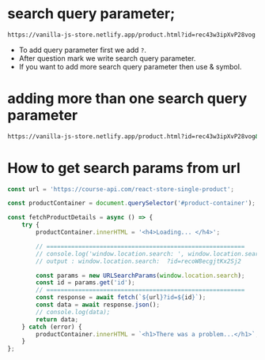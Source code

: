 # search query parameter;

```bash
https://vanilla-js-store.netlify.app/product.html?id=rec43w3ipXvP28vog
```

- To add query parameter first we add `?`.
- After question mark we write search query parameter.
- If you want to add more search query parameter then use & symbol.

# adding more than one search query parameter

```bash
https://vanilla-js-store.netlify.app/product.html?id=rec43w3ipXvP28vog&name=mazhar&lname=solkar
```

# How to get search params from url

```js
const url = 'https://course-api.com/react-store-single-product';

const productContainer = document.querySelector('#product-container');

const fetchProductDetails = async () => {
	try {
		productContainer.innerHTML = '<h4>Loading... </h4>';

		// ========================================================
		// console.log('window.location.search: ', window.location.search);
		// output : window.location.search:  ?id=recoW8ecgjtKx2Sj2

		const params = new URLSearchParams(window.location.search);
		const id = params.get('id');
		// ========================================================
		const response = await fetch(`${url}?id=${id}`);
		const data = await response.json();
		// console.log(data);
		return data;
	} catch (error) {
		productContainer.innerHTML = `<h1>There was a problem...</h1>`;
	}
};
```
